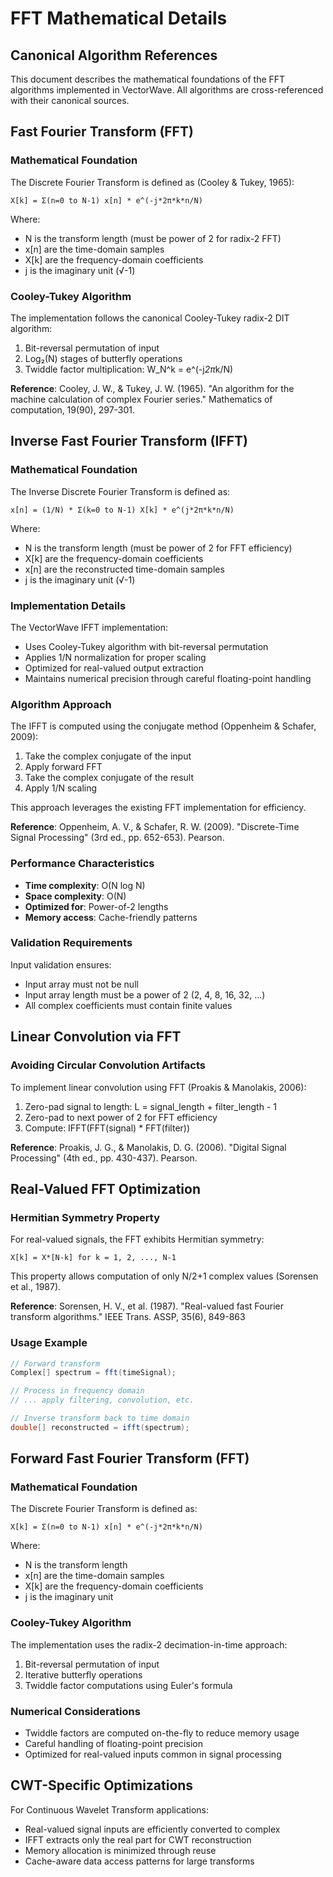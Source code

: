 # FFT Mathematical Details

## Canonical Algorithm References

This document describes the mathematical foundations of the FFT algorithms implemented
in VectorWave. All algorithms are cross-referenced with their canonical sources.

## Fast Fourier Transform (FFT)

### Mathematical Foundation

The Discrete Fourier Transform is defined as (Cooley & Tukey, 1965):

```
X[k] = Σ(n=0 to N-1) x[n] * e^(-j*2π*k*n/N)
```

Where:
- N is the transform length (must be power of 2 for radix-2 FFT)
- x[n] are the time-domain samples
- X[k] are the frequency-domain coefficients
- j is the imaginary unit (√-1)

### Cooley-Tukey Algorithm

The implementation follows the canonical Cooley-Tukey radix-2 DIT algorithm:
1. Bit-reversal permutation of input
2. Log₂(N) stages of butterfly operations
3. Twiddle factor multiplication: W_N^k = e^(-j*2π*k/N)

**Reference**: Cooley, J. W., & Tukey, J. W. (1965). "An algorithm for the machine 
calculation of complex Fourier series." Mathematics of computation, 19(90), 297-301.

## Inverse Fast Fourier Transform (IFFT)

### Mathematical Foundation

The Inverse Discrete Fourier Transform is defined as:

```
x[n] = (1/N) * Σ(k=0 to N-1) X[k] * e^(j*2π*k*n/N)
```

Where:
- N is the transform length (must be power of 2 for FFT efficiency)
- X[k] are the frequency-domain coefficients
- x[n] are the reconstructed time-domain samples
- j is the imaginary unit (√-1)

### Implementation Details

The VectorWave IFFT implementation:
- Uses Cooley-Tukey algorithm with bit-reversal permutation
- Applies 1/N normalization for proper scaling
- Optimized for real-valued output extraction
- Maintains numerical precision through careful floating-point handling

### Algorithm Approach

The IFFT is computed using the conjugate method (Oppenheim & Schafer, 2009):
1. Take the complex conjugate of the input
2. Apply forward FFT
3. Take the complex conjugate of the result
4. Apply 1/N scaling

This approach leverages the existing FFT implementation for efficiency.

**Reference**: Oppenheim, A. V., & Schafer, R. W. (2009). "Discrete-Time Signal 
Processing" (3rd ed., pp. 652-653). Pearson.

### Performance Characteristics

- **Time complexity**: O(N log N)
- **Space complexity**: O(N)
- **Optimized for**: Power-of-2 lengths
- **Memory access**: Cache-friendly patterns

### Validation Requirements

Input validation ensures:
- Input array must not be null
- Input array length must be a power of 2 (2, 4, 8, 16, 32, ...)
- All complex coefficients must contain finite values

## Linear Convolution via FFT

### Avoiding Circular Convolution Artifacts

To implement linear convolution using FFT (Proakis & Manolakis, 2006):
1. Zero-pad signal to length: L = signal_length + filter_length - 1
2. Zero-pad to next power of 2 for FFT efficiency
3. Compute: IFFT(FFT(signal) * FFT(filter))

**Reference**: Proakis, J. G., & Manolakis, D. G. (2006). "Digital Signal Processing" 
(4th ed., pp. 430-437). Pearson.

## Real-Valued FFT Optimization

### Hermitian Symmetry Property

For real-valued signals, the FFT exhibits Hermitian symmetry:
```
X[k] = X*[N-k] for k = 1, 2, ..., N-1
```

This property allows computation of only N/2+1 complex values (Sorensen et al., 1987).

**Reference**: Sorensen, H. V., et al. (1987). "Real-valued fast Fourier transform 
algorithms." IEEE Trans. ASSP, 35(6), 849-863

### Usage Example

```java
// Forward transform
Complex[] spectrum = fft(timeSignal);

// Process in frequency domain
// ... apply filtering, convolution, etc.

// Inverse transform back to time domain
double[] reconstructed = ifft(spectrum);
```

## Forward Fast Fourier Transform (FFT)

### Mathematical Foundation

The Discrete Fourier Transform is defined as:

```
X[k] = Σ(n=0 to N-1) x[n] * e^(-j*2π*k*n/N)
```

Where:
- N is the transform length
- x[n] are the time-domain samples
- X[k] are the frequency-domain coefficients
- j is the imaginary unit

### Cooley-Tukey Algorithm

The implementation uses the radix-2 decimation-in-time approach:
1. Bit-reversal permutation of input
2. Iterative butterfly operations
3. Twiddle factor computations using Euler's formula

### Numerical Considerations

- Twiddle factors are computed on-the-fly to reduce memory usage
- Careful handling of floating-point precision
- Optimized for real-valued inputs common in signal processing

## CWT-Specific Optimizations

For Continuous Wavelet Transform applications:
- Real-valued signal inputs are efficiently converted to complex
- IFFT extracts only the real part for CWT reconstruction
- Memory allocation is minimized through reuse
- Cache-aware data access patterns for large transforms